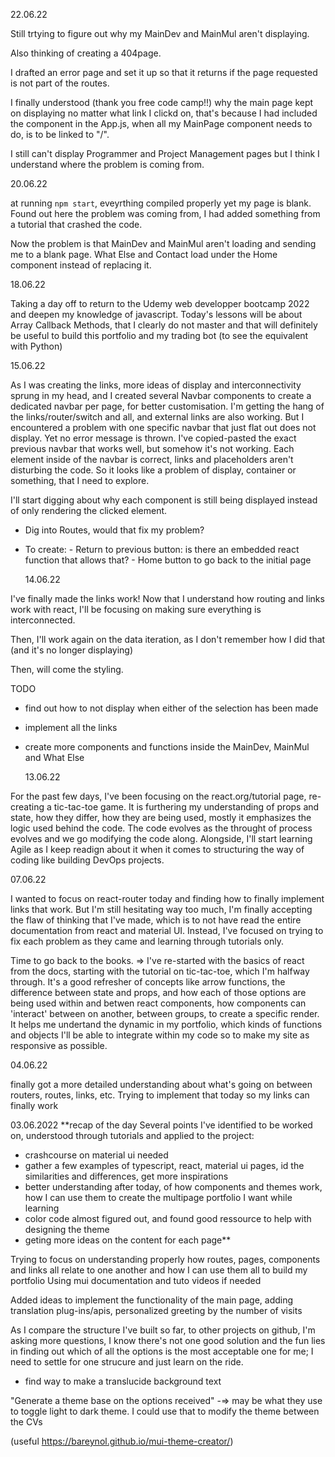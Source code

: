 22.06.22

Still trtying to figure out why my MainDev and MainMul aren't displaying.

Also thinking of creating a 404page.

I drafted an error page and set it up so that it returns if the page requested is not part of the routes.

I finally understood (thank you free code camp!!) why the main page kept on displaying no matter what link I clickd on, that's because I had included the component in the App.js, when all my MainPage component needs to do, is to be linked to "/".

I still can't display Programmer and Project Management pages but I think I understand where the problem is coming from.

20.06.22

at running `npm start`, eveyrthing compiled properly yet my page is blank.
Found out here the problem was coming from, I had added something from a tutorial that crashed the code.

Now the problem is that MainDev and MainMul aren't loading and sending me to a blank page.
What Else and Contact load under the Home component instead of replacing it.

18.06.22

Taking a day off to return to the Udemy web developper bootcamp 2022 and deepen my knowledge of javascript. Today's lessons will be about Array Callback Methods, that I clearly do not master and that will definitely be useful to build this portfolio and my trading bot (to see the equivalent with Python)

15.06.22

As I was creating the links, more ideas of display and interconnectivity sprung in my head, and I created several Navbar components to create a dedicated navbar per page, for better customisation. I'm getting the hang of the links/router/switch and all, and external links are also working.
But I encountered a problem with one specific navbar that just flat out does not display. Yet no error message is thrown.
I've copied-pasted the exact previous navbar that works well, but somehow it's not working. Each element inside of the navbar is correct, links and placeholders aren't disturbing the code. So it looks like a problem of display, container or something, that I need to explore.

I'll start digging about why each component is still being displayed instead of only rendering the clicked element.

- Dig into Routes, would that fix my problem?
- To create: - Return to previous button: is there an embedded react function that allows that? - Home button to go back to the initial page

  14.06.22

I've finally made the links work! Now that I understand how routing and links work with react, I'll be focusing on making sure everything is interconnected.

Then, I'll work again on the data iteration, as I don't remember how I did that (and it's no longer displaying)

Then, will come the styling.

TODO

- find out how to not display <Enter/> when either of the selection has been made
- implement all the links
- create more components and functions inside the MainDev, MainMul and What Else

  13.06.22

For the past few days, I've been focusing on the react.org/tutorial page, re-creating a tic-tac-toe game.
It is furthering my understanding of props and state, how they differ, how they are being used, mostly it emphasizes the logic used behind the code. The code evolves as the throught of process evolves and we go modifying the code along.
Alongside, I'll start learning Agile as I keep readign about it when it comes to structuring the way of coding like building DevOps projects.

07.06.22

I wanted to focus on react-router today and finding how to finally implement links that work. But I'm still hesitating way too much, I'm finally accepting the flaw of thinking that I've made, which is to not have read the entire documentation from react and material UI.
Instead, I've focused on trying to fix each problem as they came and learning through tutorials only.

Time to go back to the books.
=> I've re-started with the basics of react from the docs, starting with the tutorial on tic-tac-toe, which I'm halfway through.
It's a good refresher of concepts like arrow functions, the difference between state and props, and how each of those options are being used within and betwen react components, how components can 'interact' between on another, between groups, to create a specific render.
It helps me undertand the dynamic in my portfolio, which kinds of functions and objects I'll be able to integrate within my code so to make my site as responsive as possible.

04.06.22

finally got a more detailed understanding about what's going on between routers, routes, links, etc.
Trying to implement that today so my links can finally work

03.06.2022
\*\*recap of the day
Several points I've identified to be worked on, understood through tutorials and applied to the project:

- crashcourse on material ui needed
- gather a few examples of typescript, react, material ui pages, id the similarities and differences, get more inspirations
- better understanding after today, of how components and themes work, how I can use them to create the multipage portfolio I want while learning
- color code almost figured out, and found good ressource to help with designing the theme
- geting more ideas on the content for each page\*\*

Trying to focus on understanding properly how routes, pages, components and links all relate to one another and how I can use them all to build my portfolio
Using mui documentation and tuto videos if needed

Added ideas to implement the functionality of the main page, adding translation plug-ins/apis, personalized greeting by the number of visits

As I compare the structure I've built so far, to other projects on github, I'm asking more questions, I know there's not one good solution and the fun lies in finding out which of all the options is the most acceptable one for me; I need to settle for one strucure and just learn on the ride.

- find way to make a translucide background text

"Generate a theme base on the options received" -=> may be what they use to toggle light to dark theme. I could use that to modify the theme between the CVs

(useful https://bareynol.github.io/mui-theme-creator/)

